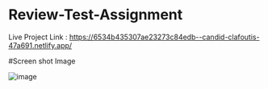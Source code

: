 # Review-Test-Assignment

Live Project Link : https://6534b435307ae23273c84edb--candid-clafoutis-47a691.netlify.app/

#Screen shot Image 

![image](https://github.com/pandit986/Review-Test-Assignment/assets/68102753/6657e1c5-4382-4da9-b353-a294a96b1b62)

